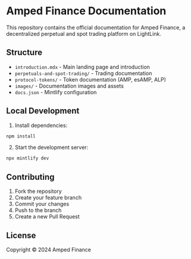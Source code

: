 # Amped Finance Documentation

This repository contains the official documentation for Amped Finance, a decentralized perpetual and spot trading platform on LightLink.

## Structure

- `introduction.mdx` - Main landing page and introduction
- `perpetuals-and-spot-trading/` - Trading documentation
- `protocol-tokens/` - Token documentation (AMP, esAMP, ALP)
- `images/` - Documentation images and assets
- `docs.json` - Mintlify configuration

## Local Development

1. Install dependencies:
```bash
npm install
```

2. Start the development server:
```bash
npx mintlify dev
```

## Contributing

1. Fork the repository
2. Create your feature branch
3. Commit your changes
4. Push to the branch
5. Create a new Pull Request

## License

Copyright © 2024 Amped Finance
